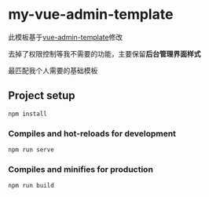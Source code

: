 # my-vue-admin-template

此模板基于[vue-admin-template](https://github.com/PanJiaChen/vue-admin-template)修改

去掉了权限控制等我不需要的功能，主要保留**后台管理界面样式**

最匹配我个人需要的基础模板

## Project setup
```
npm install
```

### Compiles and hot-reloads for development
```
npm run serve
```

### Compiles and minifies for production
```
npm run build
```

